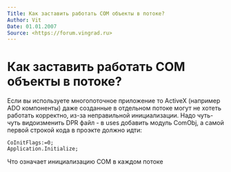 ```yaml
---
Title: Как заставить работать COM объекты в потоке?
Author: Vit
Date: 01.01.2007
Source: <https://forum.vingrad.ru>
---
```



Как заставить работать COM объекты в потоке?
============================================

Если вы используете многопоточное приложение то ActiveX (например ADO
компоненты) даже созданные в отдельном потоке могут не хотеть работать
корректно, из-за неправильной инициализации. Надо чуть-чуть видоизменить
DPR файл - в uses добавить модуль ComObj, а самой первой строкой кода в
проэкте должно идти:

```
CoInitFlags:=0;
Application.Initialize;
```

Что означает инициализацию COM в каждом потоке

